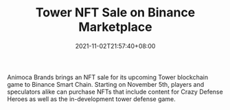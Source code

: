 ﻿---
title: "Tower NFT Sale on Binance Marketplace"
date: 2021-11-02T21:57:40+08:00
lastmod: 2021-11-02T16:45:40+08:00
draft: false
authors: ["Blooming"]
description: "Animoca Brands brings an NFT sale for its upcoming Tower blockchain game to Binance Smart Chain. Starting on November 5th, players and speculators alike can purchase NFTs that include content for Crazy Defense Heroes as well as the in-development tower defense game."
featuredImage: "tower-nft-sale-on-binance-marketplace.png"
tags: ["Virtual World","Play to Earn"]
categories: ["news"]
news: ["Virtual World"]
weight: 
lightgallery: true
pinned: false
recommend: false
recommend1: false
---

Animoca Brands brings an NFT sale for its upcoming Tower blockchain game to Binance Smart Chain. Starting on November 5th, players and speculators alike can purchase NFTs that include content for Crazy Defense Heroes as well as the in-development tower defense game.

<!--more-->

